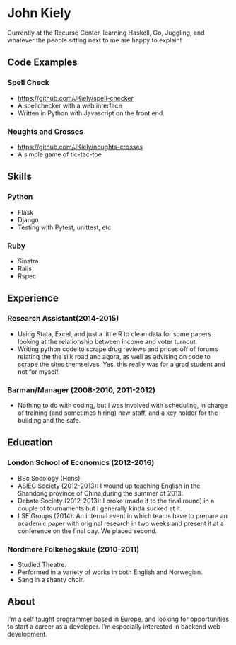 # John Kiely

Currently at the Recurse Center, learning Haskell, Go, Juggling, and whatever the people sitting next to me are happy to explain!

## Code Examples

### Spell Check
- https://github.com/JKiely/spell-checker
- A spellchecker  with a web interface
- Written in Python with Javascript on the front end.

### Noughts and Crosses
- https://github.com/JKiely/noughts-crosses
- A simple game of tic-tac-toe


## Skills

### Python
- Flask
- Django
- Testing with Pytest, unittest, etc

### Ruby
- Sinatra
- Rails
- Rspec

## Experience

### Research Assistant(2014-2015)
- Using Stata, Excel, and just a little R to clean data for some papers looking at the relationship between income and voter turnout.                
- Writing python code to scrape drug reviews and prices off of forums relating the the silk road and agora, as well as advising on code to scrape the sites themselves. Yes, this really was for a grad student and not for myself.

### Barman/Manager (2008-2010, 2011-2012)
- Nothing to do with coding, but I was involved with scheduling, in charge of training (and sometimes hiring) new staff, and a key holder for the building and the safe.               


## Education

### London School of Economics (2012-2016)
- BSc Socology (Hons)
- ASIEC Society (2012-2013): I wound up teaching English in the Shandong province of China during the summer of 2013.
- Debate Society (2012-2013): I broke (made it to the final round) in a couple of tournaments but I generally kinda sucked at it.
- LSE Groups (2014): An internal event in which teams have to prepare an academic paper with original research in two weeks and present it at a conference on the final day. We placed second.

### Nordmøre Folkehøgskule (2010-2011)
- Studied Theatre.
- Performed in a variety of works in both English and Norwegian.
- Sang in a shanty choir.


## About

I'm a self taught programmer based in Europe, and looking for opportunities to start a career as a developer. I'm especially interested in backend web-development.
